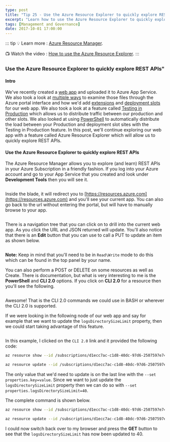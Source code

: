 ```yaml
---
type: post
title: "Tip 25 - Use the Azure Resource Explorer to quickly explore REST APIs"
excerpt: "Learn how to use the Azure Resource Explorer to quickly explore REST APIs"
tags: [Management and Governance]
date: 2017-10-01 17:00:00
---
```


::: tip
:bulb: Learn more : [Azure Resource Manager](https://docs.microsoft.com/azure/azure-resource-manager?WT.mc_id=docs-azuredevtips-azureappsdev). 

:tv: Watch the video : [How to use the Azure Resource Explorer](https://www.youtube.com/watch?v=hBl_2iaqIDs&list=PLLasX02E8BPCNCK8Thcxu-Y-XcBUbhFWC&index=20?WT.mc_id=youtube-azuredevtips-azureappsdev).
:::

### Use the Azure Resource Explorer to quickly explore REST APIs"

#### Intro

We've recently created a [web app](https://microsoft.github.io/AzureTipsAndTricks/blog/tip19.html) and uploaded it to Azure App Service. We also took a look at [multiple ways](https://microsoft.github.io/AzureTipsAndTricks/blog/tip20.html) to examine those files through the Azure portal interface and how we'd add [extensions](https://microsoft.github.io/AzureTipsAndTricks/blog/tip21.html) and [deployment slots](https://microsoft.github.io/AzureTipsAndTricks/blog/tip22.html) for our web app. We also took a look at a feature called [Testing in Production](https://microsoft.github.io/AzureTipsAndTricks/blog/tip23.html) which allows us to distribute traffic between our production and other slots. We also looked at using [PowerShell](https://microsoft.github.io/AzureTipsAndTricks/blog/tip24.html) to automatically distribute the load between your Production and deployment slot sites with the Testing in Production feature. In this post, we'll continue exploring our web app with a feature called Azure Resource Explorer which will allow us to quickly explore REST APIs.  

#### Use the Azure Resource Explorer to quickly explore REST APIs

The Azure Resource Manager allows you to explore (and learn) REST APIs in your Azure Subscription in a friendly fashion. If you log into your Azure account and go to your App Service that you created and look under **Development Tools** then you will see it. 

<img :src="$withBase('/files/azureresourceexplorer1.png')">

Inside the blade, it will redirect you to [https://resources.azure.com](https://resources.azure.com) and you'll see your current app. You can also go back to the url without entering the portal, but will have to manually browse to your app.

<img :src="$withBase('/files/azureresourceexplorer2.png')">

There is a navigation tree that you can click on to drill into the current web app. As you click the URL and JSON returned will update. You'll also notice that there is an **Edit** button that you can use to call a PUT to update an item as shown below. 

<img :src="$withBase('/files/azureresourceexplorer3.gif')">

**Note:** Keep in mind that you'll need to be in `Read\Write` mode to do this which can be found in the top panel by your name. 


You can also perform a POST or DELETE on some resources as well as Create. There is documentation, but what is very interesting to me is the **PowerShell** and **CLI 2.0** options. If you click on **CLI 2.0** for a resource then you'll see the following. 

<img :src="$withBase('/files/azureresourceexplorer4.png')">

Awesome! That is the CLI 2.0 commands we could use in BASH or wherever the CLI 2.0 is supported. 

If we were looking in the following node of our web app and say for example that we want to update the `logsDirectorySizeLimit` property, then we could start taking advantage of this feature. 

<img :src="$withBase('/files/azureresourceexplorer5.png')">

In this example, I clicked on the `CLI 2.0` link and it provided the following code: 

```bash
az resource show --id /subscriptions/d1ecc7ac-c1d8-40dc-97d6-2507597e7404/resourceGroups/StaticResourceGroup/providers/Microsoft.Web/sites/MyQuizApplication/config/web --api-version 2016-08-01

az resource update --id /subscriptions/d1ecc7ac-c1d8-40dc-97d6-2507597e7404/resourceGroups/StaticResourceGroup/providers/Microsoft.Web/sites/MyQuizApplication/config/web --api-version 2016-08-01 --set properties.key=value
```

The only value that we'd need to update is on the last line with the `--set properties.key=value`. Since we want to just update the `logsDirectorySizeLimit` property then we can do so with `--set properties.logsDirectorySizeLimit=40`. 

The complete command is shown below. 

```bash
az resource show --id /subscriptions/d1ecc7ac-c1d8-40dc-97d6-2507597e7404/resourceGroups/StaticResourceGroup/providers/Microsoft.Web/sites/MyQuizApplication/config/web --api-version 2016-08-01

az resource update --id /subscriptions/d1ecc7ac-c1d8-40dc-97d6-2507597e7404/resourceGroups/StaticResourceGroup/providers/Microsoft.Web/sites/MyQuizApplication/config/web --api-version 2016-08-01 --set properties.logsDirectorySizeLimit=40
```
I could now switch back over to my browser and press the **GET** button to see that the `logsDirectorySizeLimit` has now been updated to 40. 

